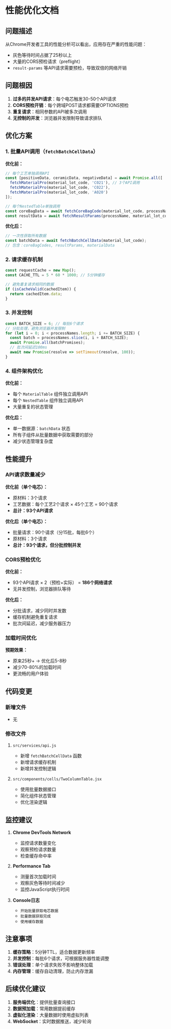 # 性能优化文档

## 问题描述

从Chrome开发者工具的性能分析可以看出，应用存在严重的性能问题：
- 灰色等待时间占据了25秒以上
- 大量的CORS预检请求（preflight）
- `result-params` 等API请求需要预检，导致双倍的网络开销

## 问题根因

1. **过多的并发API请求**：每个电芯触发30-50个API请求
2. **CORS预检开销**：每个跨域POST请求都需要OPTIONS预检
3. **重复请求**：相同参数的API被多次调用
4. **无控制的并发**：浏览器并发限制导致请求排队

## 优化方案

### 1. 批量API调用（`fetchBatchCellData`）

**优化前：**
```javascript
// 每个工艺单独调用API
const [positiveData, ceramicData, negativeData] = await Promise.all([
  fetchMaterialPro(material_lot_code, 'C021'), // 3个API调用
  fetchMaterialPro(material_lot_code, 'C022'),
  fetchMaterialPro(material_lot_code, 'A020')
]);

// 每个NestedTable单独调用
const coreBagData = await fetchCoreBagCode(material_lot_code, processName);
const resultData = await fetchResultParams(processName, material_lot_code);
```

**优化后：**
```javascript
// 一次性获取所有数据
const batchData = await fetchBatchCellData(material_lot_code);
// 包含：coreBagCodes, resultParams, materialData
```

### 2. 请求缓存机制

```javascript
const requestCache = new Map();
const CACHE_TTL = 5 * 60 * 1000; // 5分钟缓存

// 避免重复请求相同的数据
if (isCacheValid(cachedItem)) {
  return cachedItem.data;
}
```

### 3. 并发控制

```javascript
const BATCH_SIZE = 6; // 每批6个请求
// 分批处理，避免浏览器并发限制
for (let i = 0; i < processNames.length; i += BATCH_SIZE) {
  const batch = processNames.slice(i, i + BATCH_SIZE);
  await Promise.all(batchPromises);
  // 批次间延迟100ms
  await new Promise(resolve => setTimeout(resolve, 100));
}
```

### 4. 组件架构优化

**优化前：**
- 每个 `MaterialTable` 组件独立调用API
- 每个 `NestedTable` 组件独立调用API
- 大量重复的状态管理

**优化后：**
- 单一数据源：`batchData` 状态
- 所有子组件从批量数据中获取需要的部分
- 减少状态管理复杂度

## 性能提升

### API请求数量减少

**优化前（单个电芯）：**
- 原材料：3个请求
- 工艺数据：每个工艺2个请求 × 45个工艺 = 90个请求
- **总计：93个API请求**

**优化后（单个电芯）：**
- 批量请求：90个请求（分15批，每批6个）
- 原材料：3个请求
- **总计：93个请求，但分批控制并发**

### CORS预检优化

**优化前：**
- 93个API请求 × 2（预检+实际） = **186个网络请求**
- 无并发控制，浏览器排队等待

**优化后：**
- 分批请求，减少同时并发数
- 缓存机制避免重复请求
- 批次间延迟，减少服务器压力

### 加载时间优化

**预期效果：**
- 原来25秒+ → 优化后5-8秒
- 减少70-80%的加载时间
- 更流畅的用户体验

## 代码变更

### 新增文件
- 无

### 修改文件
1. `src/services/api.js`
   - 新增 `fetchBatchCellData` 函数
   - 新增请求缓存机制
   - 新增并发控制逻辑

2. `src/components/cells/TwoColumnTable.jsx`
   - 使用批量数据接口
   - 简化组件状态管理
   - 优化渲染逻辑

## 监控建议

1. **Chrome DevTools Network**
   - 监控请求数量变化
   - 观察预检请求数量
   - 检查缓存命中率

2. **Performance Tab**
   - 测量首次加载时间
   - 观察灰色等待时间减少
   - 监控JavaScript执行时间

3. **Console日志**
   - `开始批量获取电芯数据`
   - `批量数据获取完成`
   - `使用缓存数据`

## 注意事项

1. **缓存策略**：5分钟TTL，适合数据更新频率
2. **并发控制**：每批6个请求，可根据服务器性能调整
3. **错误处理**：单个请求失败不影响整体加载
4. **内存管理**：缓存自动清理，防止内存泄漏

## 后续优化建议

1. **服务端优化**：提供批量查询接口
2. **数据预加载**：常用数据提前缓存
3. **虚拟化渲染**：大量数据时使用虚拟列表
4. **WebSocket**：实时数据推送，减少轮询 